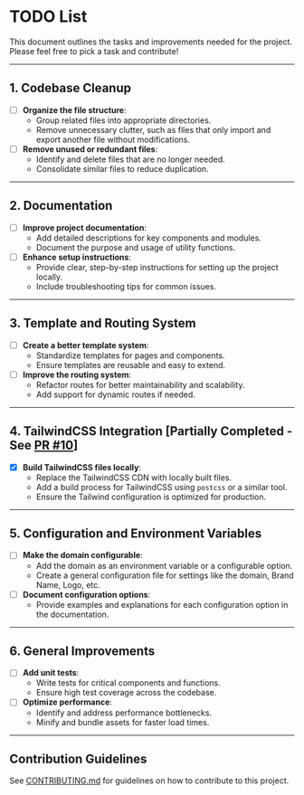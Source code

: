 # TODO List

This document outlines the tasks and improvements needed for the project. Please feel free to pick a task and contribute!

---

## 1. Codebase Cleanup

- [ ] **Organize the file structure**:
  - Group related files into appropriate directories.
  - Remove unnecessary clutter, such as files that only import and export another file without modifications.
- [ ] **Remove unused or redundant files**:
  - Identify and delete files that are no longer needed.
  - Consolidate similar files to reduce duplication.

---

## 2. Documentation

- [ ] **Improve project documentation**:
  - Add detailed descriptions for key components and modules.
  - Document the purpose and usage of utility functions.
- [ ] **Enhance setup instructions**:
  - Provide clear, step-by-step instructions for setting up the project locally.
  - Include troubleshooting tips for common issues.

---

## 3. Template and Routing System

- [ ] **Create a better template system**:
  - Standardize templates for pages and components.
  - Ensure templates are reusable and easy to extend.
- [ ] **Improve the routing system**:
  - Refactor routes for better maintainability and scalability.
  - Add support for dynamic routes if needed.

---

## 4. TailwindCSS Integration [Partially Completed - See [PR #10](https://github.com/clarkhacks/RdRx/pull/10)]

- [x] **Build TailwindCSS files locally**:
  - Replace the TailwindCSS CDN with locally built files.
  - Add a build process for TailwindCSS using `postcss` or a similar tool.
  - Ensure the Tailwind configuration is optimized for production.

---

## 5. Configuration and Environment Variables

- [ ] **Make the domain configurable**:
  - Add the domain as an environment variable or a configurable option.
  - Create a general configuration file for settings like the domain, Brand Name, Logo, etc.
- [ ] **Document configuration options**:
  - Provide examples and explanations for each configuration option in the documentation.

---

## 6. General Improvements

- [ ] **Add unit tests**:
  - Write tests for critical components and functions.
  - Ensure high test coverage across the codebase.
- [ ] **Optimize performance**:
  - Identify and address performance bottlenecks.
  - Minify and bundle assets for faster load times.

---

## Contribution Guidelines

See [CONTRIBUTING.md](CONTRIBUTING.md) for guidelines on how to contribute to this project.

